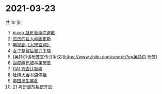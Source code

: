 # 2021-03-23

共 10 条

<!-- BEGIN ZHIHUSEARCH -->
<!-- 最后更新时间 Tue Mar 23 2021 01:29:48 GMT+0800 (China Standard Time) -->
1. [doinb 就房管事件道歉](https://www.zhihu.com/search?q=doinb)
1. [进击的巨人动画更新](https://www.zhihu.com/search?q=进击的巨人)
1. [电视剧《大宋宫词》](https://www.zhihu.com/search?q=大宋宫词)
1. [女子整容后智力下降](https://www.zhihu.com/search?q=整容)
1. [英特尔请杨笠宣传引争议](https://www.zhihu.com/search?q=英特尔 杨笠)
1. [百度腾讯被苹果警告](https://www.zhihu.com/search?q=苹果)
1. [GAI 方否认吸毒](https://www.zhihu.com/search?q=GAI)
1. [吐槽大会本周停播](https://www.zhihu.com/search?q=吐槽大会停播)
1. [英国发生暴乱](https://www.zhihu.com/search?q=英国暴乱)
1. [21 考研调剂系统开启](https://www.zhihu.com/search?q=考研调剂)
<!-- END ZHIHUSEARCH -->
